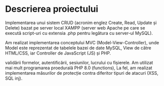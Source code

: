 # Descrierea proiectului
Implementarea unui sistem CRUD (acronim englez Create, Read, Update și Delete) bazat pe server local XAMPP (server web Apache pe care se execută script-uri cu extensia .php pentru legătura cu server-ul MySQL).

Am realizat implementarea conceptului MVC (Model-View-Controller), unde Model este reprezentat de tabelele bazei de date MySQL, View de către HTML/CSS, iar Controller de JavaScript (JS) și PHP.

validării formelor, autentificării, sesiunilor, lucrului cu fișierele. Am utilizat mai mult programarea proedurală PHP 8.0 (functions), La fel, am realizat implementarea măsurilor de protecție contra diferitor tipuri de atacuri (XSS, SQL inj).
